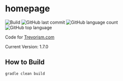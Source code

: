 # homepage
![Build](https://github.com/trevorism/homepage/actions/workflows/deploy.yml/badge.svg)
![GitHub last commit](https://img.shields.io/github/last-commit/trevorism/homepage)
![GitHub language count](https://img.shields.io/github/languages/count/trevorism/homepage)
![GitHub top language](https://img.shields.io/github/languages/top/trevorism/homepage)
 
Code for [Trevorism.com](https://trevorism.com)

Current Version: 1.7.0

## How to Build
`gradle clean build`